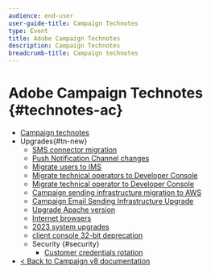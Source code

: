 ```yaml
---
audience: end-user
user-guide-title: Campaign Technotes
type: Event
title: Adobe Campaign Technotes
description: Campaign Technotes
breadcrumb-title: Campaign technotes
---
```


# Adobe Campaign Technotes {#technotes-ac}

+ [Campaign technotes](technotes-home.md)
+ Upgrades{#tn-new}
  + [SMS connector migration](upgrades/sms-migration.md)  
  + [Push Notification Channel changes](upgrades/push-technote.md)  
  + [Migrate users to IMS](upgrades/migrate-users-to-ims.md)
  + [Migrate technical operators to Developer Console](upgrades/ims-migration.md)
  + [Migrate technical operator to Developer Console](upgrades/ims-migration-old.md)
  + [Campaign sending infrastructure migration to AWS](upgrades/migrate-to-aws.md)
  + [Campaign Email Sending Infrastructure Upgrade](upgrades/upgrade-to-aws.md)
  + [Upgrade Apache version](upgrades/apache.md)
  + [Internet browsers](upgrades/browsers.md)
  + [2023 system upgrades](upgrades/tech-stack-upgrade.md)
  + [client console 32-bit deprecation](upgrades/console.md)
  + Security {#security}
    + [Customer credentials rotation](security/credential-rotation-guide.md)
+ [< Back to Campaign v8 documentation](https://experienceleague.adobe.com/en/docs/campaign/campaign-v8/campaign-home)
